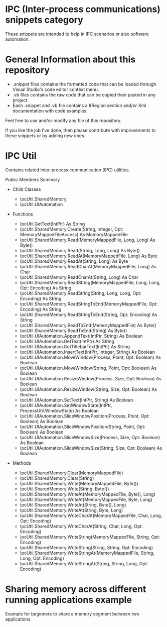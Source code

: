 # IPC (Inter-process communications) snippets category
These snippets are intended to help in IPC scenarios or also software automation.

# General Information about this repository
 - .snippet files contains the formatted code that can be loaded through Visual Studio's code editor context menu.
 - .vb files contains the raw code that can be copied then pasted in any project.
 - Each .snippet and .vb file contains a #Region section and/or Xml documentation with code examples.
 
Feel free to use and/or modify any file of this repository.

If you like the job I've done, then please contribute with improvements to these snippets or by adding new ones.

# IPC Util
Contains related Inter-process communication (IPC) utilities.

Public Members Summary

 - Child Classes
   - IpcUtil.SharedMemory
   - IpcUtil.UIAutomation

 - Functions
   - IpcUtil.GetText(IntPtr) As String
   - IpcUtil.SharedMemory.Create(String, Integer, Opt: MemoryMappedFileAccess) As MemoryMappedFile
   - IpcUtil.SharedMemory.Read(MemoryMappedFile, Long, Long) As Byte()
   - IpcUtil.SharedMemory.Read(String, Long, Long) As Byte()
   - IpcUtil.SharedMemory.ReadAt(MemoryMappedFile, Long) As Byte
   - IpcUtil.SharedMemory.ReadAt(String, Long) As Byte
   - IpcUtil.SharedMemory.ReadCharAt(MemoryMappedFile, Long) As Char
   - IpcUtil.SharedMemory.ReadCharAt(String, Long) As Char
   - IpcUtil.SharedMemory.ReadString(MemoryMappedFile, Long, Long, Opt: Encoding) As String
   - IpcUtil.SharedMemory.ReadString(String, Long, Long, Opt: Encoding) As String
   - IpcUtil.SharedMemory.ReadStringToEnd(MemoryMappedFile, Opt: Encoding) As String
   - IpcUtil.SharedMemory.ReadStringToEnd(String, Opt: Encoding) As String
   - IpcUtil.SharedMemory.ReadToEnd(MemoryMappedFile) As Byte()
   - IpcUtil.SharedMemory.ReadToEnd(String) As Byte()
   - IpcUtil.UIAutomation.AppendText(IntPtr, String) As Boolean
   - IpcUtil.UIAutomation.GetText(IntPtr) As String
   - IpcUtil.UIAutomation.GetTitlebarText(IntPtr) As String
   - IpcUtil.UIAutomation.InsertText(IntPtr, Integer, String) As Boolean
   - IpcUtil.UIAutomation.MoveWindow(Process, Point, Opt: Boolean) As Boolean
   - IpcUtil.UIAutomation.MoveWindow(String, Point, Opt: Boolean) As Boolean
   - IpcUtil.UIAutomation.ResizeWindow(Process, Size, Opt: Boolean) As Boolean
   - IpcUtil.UIAutomation.ResizeWindow(String, Size, Opt: Boolean) As Boolean
   - IpcUtil.UIAutomation.SetText(IntPtr, String) As Boolean
   - IpcUtil.UIAutomation.SetWindowState(IntPtr, ProcessUtil.WindowState) As Boolean
   - IpcUtil.UIAutomation.SliceWindowPosition(Process, Point, Opt: Boolean) As Boolean
   - IpcUtil.UIAutomation.SliceWindowPosition(String, Point, Opt: Boolean) As Boolean
   - IpcUtil.UIAutomation.SliceWindowSize(Process, Size, Opt: Boolean) As Boolean
   - IpcUtil.UIAutomation.SliceWindowSize(String, Size, Opt: Boolean) As Boolean
   
 - Methods
   - IpcUtil.SharedMemory.Clear(MemoryMappedFile)
   - IpcUtil.SharedMemory.Clear(String)
   - IpcUtil.SharedMemory.Write(MemoryMappedFile, Byte())
   - IpcUtil.SharedMemory.Write(String, Byte())
   - IpcUtil.SharedMemory.WriteAt(MemoryMappedFile, Byte(), Long)
   - IpcUtil.SharedMemory.WriteAt(MemoryMappedFile, Byte, Long)
   - IpcUtil.SharedMemory.WriteAt(String, Byte(), Long)
   - IpcUtil.SharedMemory.WriteAt(String, Byte, Long)
   - IpcUtil.SharedMemory.WriteCharAt(MemoryMappedFile, Char, Long, Opt: Encoding)
   - IpcUtil.SharedMemory.WriteCharAt(String, Char, Long, Opt: Encoding)
   - IpcUtil.SharedMemory.WriteString(MemoryMappedFile, String, Opt: Encoding)
   - IpcUtil.SharedMemory.WriteString(String, String, Opt: Encoding)
   - IpcUtil.SharedMemory.WriteStringAt(MemoryMappedFile, String, Long, Opt: Encoding)
   - IpcUtil.SharedMemory.WriteStringAt(String, String, Long, Opt: Encoding)

# Sharing memory across different running applications example
Example for beginners to share a memory segment between two applications.
